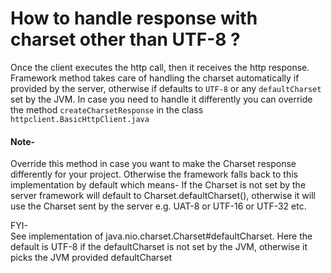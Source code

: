How to handle response with charset other than UTF-8 ?
===

Once the client executes the http call, then it receives the http response. Framework method takes care of handling the charset automatically if provided by the server, otherwise if defaults to `UTF-8` or any  `defaultCharset` set by the JVM. In case you need to handle it differently you can override the method `createCharsetResponse` in the class `httpclient.BasicHttpClient.java`

#### Note-
Override this method in case you want to make the Charset response differently for your project. Otherwise the framework falls back to this implementation by default which means- If the Charset is not set by the server framework will default to Charset.defaultCharset(), otherwise it will use the Charset sent by the server e.g. UAT-8 or UTF-16 or UTF-32 etc.

FYI-  
See implementation of java.nio.charset.Charset#defaultCharset. Here the default is UTF-8 if the defaultCharset is not set by the JVM, otherwise it picks the JVM provided defaultCharset